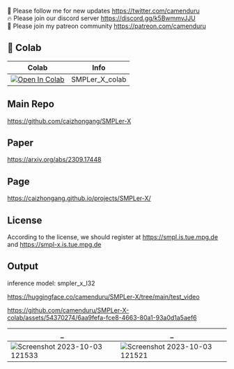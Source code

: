 🐣 Please follow me for new updates https://twitter.com/camenduru <br />
🔥 Please join our discord server https://discord.gg/k5BwmmvJJU <br />
🥳 Please join my patreon community https://patreon.com/camenduru <br />

## 🦒 Colab

| Colab | Info
| --- | --- |
[![Open In Colab](https://colab.research.google.com/assets/colab-badge.svg)](https://colab.research.google.com/github/camenduru/SMPLer-X-colab/blob/main/SMPLer_X_colab.ipynb) | SMPLer_X_colab

## Main Repo
https://github.com/caizhongang/SMPLer-X

## Paper
https://arxiv.org/abs/2309.17448

## Page
https://caizhongang.github.io/projects/SMPLer-X/

## License
According to the license, we should register at https://smpl.is.tue.mpg.de and https://smpl-x.is.tue.mpg.de

## Output

inference model: smpler_x_l32 <br />

https://huggingface.co/camenduru/SMPLer-X/tree/main/test_video <br />

https://github.com/camenduru/SMPLer-X-colab/assets/54370274/6aa9fefa-fce8-4663-80a1-93a0d1a5aef6

| _ | _
| --- | --- |
![Screenshot 2023-10-03 121533](https://github.com/camenduru/SMPLer-X-colab/assets/54370274/4e1349ec-54ff-49bb-a33d-5751c9e9f5af) | ![Screenshot 2023-10-03 121521](https://github.com/camenduru/SMPLer-X-colab/assets/54370274/630afa7c-9c28-4cff-a556-e19de273385d)
